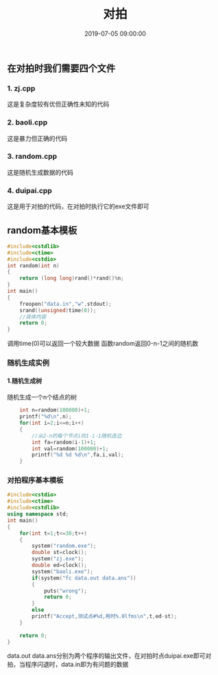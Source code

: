 ﻿---
title: 对拍
tags:
- 对拍
categories:
- OI
date: 2019-07-05 09:00:00
aliases:
- /OI/duipai
---
## 在对拍时我们需要四个文件
### 1. zj.cpp 
这是复杂度较有优但正确性未知的代码
### 2. baoli.cpp
这是暴力但正确的代码
### 3. random.cpp
这是随机生成数据的代码
### 4. duipai.cpp
这是用于对拍的代码，在对拍时执行它的exe文件即可
<!--more-->
## random基本模板
```cpp
#include<cstdlib>
#include<ctime>
#include<cstdio>
int random(int n)
{
	return (long long)rand()*rand()%n;
}
int main()
{
	freopen("data.in","w",stdout);
	srand((unsigned)time(0));
	//具体内容
	return 0;
}
```
调用time(0)可以返回一个较大数据
函数random返回0-n-1之间的随机数
### 随机生成实例
#### 1.随机生成树
随机生成一个n个结点的树
```cpp
    int n=random(100000)+1;
	printf("%d\n",n);
	for(int i=2;i<=n;i++)
	{
        //从2-n的每个节点i向1-i-1随机连边
		int fa=random(i-1)+1;
		int val=random(100000)+1;
		printf("%d %d %d\n",fa,i,val);
	}
```
### 对拍程序基本模板
```cpp
#include<cstdio>
#include<ctime>
#include<cstdlib>
using namespace std;
int main()
{
	for(int t=1;t<=30;t++)
	{
		system("random.exe");
		double st=clock();
		system("zj.exe");
		double ed=clock();
		system("baoli.exe");
		if(system("fc data.out data.ans"))
		{
			puts("wrong");
			return 0;
		}
		else 
		printf("Accept,测试点#%d,用时%.0lfms\n",t,ed-st);
	}
	
	return 0;
}
```
data.out data.ans分别为两个程序的输出文件，在对拍时点duipai.exe即可对拍，当程序闪退时，data.in即为有问题的数据